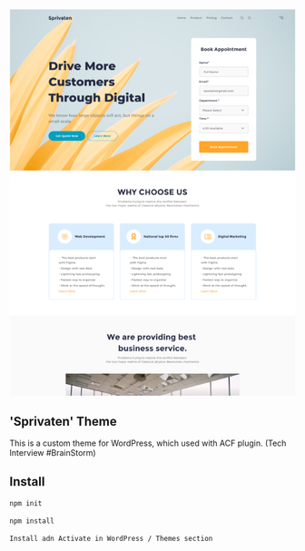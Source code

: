 <img src="screenshot.png" alt="Sprivaten Theme" />

## 'Sprivaten' Theme
This is a custom theme for WordPress, which used with ACF plugin. (Tech Interview #BrainStorm)

## Install

```sh
npm init
```

```sh
npm install
```

```sh
Install adn Activate in WordPress / Themes section
```